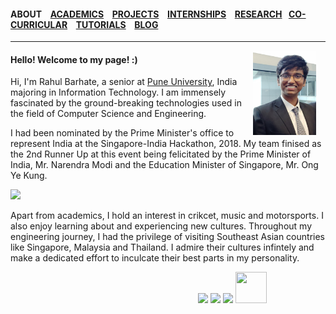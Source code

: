 #### ABOUT &ensp; [ACADEMICS](./academics.md) &ensp; [PROJECTS](./projects.md) &ensp; [INTERNSHIPS](./internships.md) &ensp; [RESEARCH](./research.md) &ensp;[CO-CURRICULAR](./extraCurricular.md) &ensp; [TUTORIALS](./tutorials.md) &ensp; [BLOG](./blogs.md)

-------  
<img height="20%" width="20%" hspace= "15" src="./images/Malaysia photo.jpg" align="right"/>

#### Hello! Welcome to my page! :)

Hi, I'm Rahul Barhate, a senior at [Pune University](http://www.unipune.ac.in/), India majoring in Information Technology. I am immensely fascinated by the ground-breaking technologies used in the field of Computer Science and Engineering.

I had been nominated by the Prime Minister's office to represent India at the Singapore-India Hackathon, 2018. My team finised as the 2nd Runner Up at this event being felicitated by the Prime Minister of India, Mr. Narendra Modi and the Education Minister of Singapore, Mr. Ong Ye Kung.

<img src="./images/IndiaSingapore.jpg" align = "centre">

Apart from academics, I hold an interest in crikcet, music and motorsports. I also enjoy learning about and experiencing new cultures. Throughout my engineering journey, I had the privilege of visiting Southeast Asian countries like Singapore, Malaysia and Thailand. I admire their cultures infintely and make a dedicated effort to inculcate their best parts in my personality.


 &emsp;&emsp;&emsp;&emsp; &emsp;&emsp;&emsp;&emsp; &emsp;&emsp;&emsp;&emsp; &emsp;&emsp;&emsp;&emsp; &emsp;&emsp;&emsp;&emsp;
[<img src="https://www.britishairways.com/cms/global/assets/images/site/icon/facebook_Button_50x50.png">](https://www.facebook.com/rahulbarhate97)
[<img src="http://www.jobfindah.com/assets/images/linkedin.png">](https://www.linkedin.com/in/rahul-barhate-14462a147/https://www.linkedin.com/in/rahul-barhate-14462a147/)
[<img src="https://static.getjar.com/icon-50x50/53/792453_thm.gif">](mailto:rahulbarhate97@gmail.com)
[<img height="50" width="50" src="https://cdn1.iconfinder.com/data/icons/logotypes/32/square-twitter-512.png">](https://twitter.com/barhate_rahul)
